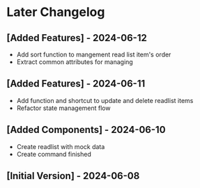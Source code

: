 # Later Changelog

## [Added Features] - 2024-06-12

- Add sort function to mangement read list item's order
- Extract common attributes for managing

## [Added Features] - 2024-06-11

- Add function and shortcut to update and delete readlist items
- Refactor state management flow

## [Added Components] - 2024-06-10

- Create readlist with mock data
- Create command finished

## [Initial Version] - 2024-06-08
